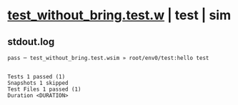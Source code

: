 # [test_without_bring.test.w](../../../../../examples/tests/valid/test_without_bring.test.w) | test | sim

## stdout.log
```log
pass ─ test_without_bring.test.wsim » root/env0/test:hello test
 
 
Tests 1 passed (1)
Snapshots 1 skipped
Test Files 1 passed (1)
Duration <DURATION>
```

